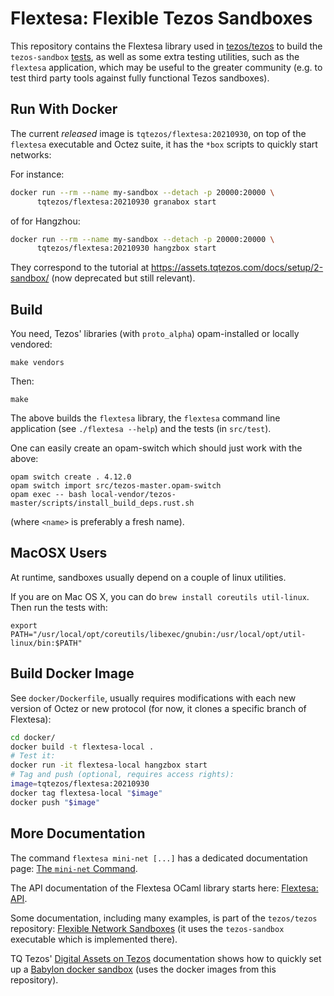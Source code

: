 Flextesa: Flexible Tezos Sandboxes
==================================

This repository contains the Flextesa library used in
[tezos/tezos](https://gitlab.com/tezos/tezos) to build the `tezos-sandbox`
[tests](https://tezos.gitlab.io/developer/flextesa.html), as well as some extra
testing utilities, such as the `flextesa` application, which may be useful to
the greater community (e.g. to test third party tools against fully functional
Tezos sandboxes).


<!--TOC-->


## Run With Docker

The current _released_ image is `tqtezos/flextesa:20210930`, on top of the
`flextesa` executable and Octez suite, it has the `*box` scripts to quickly
start networks:

For instance:

```sh
docker run --rm --name my-sandbox --detach -p 20000:20000 \
      tqtezos/flextesa:20210930 granabox start
```

of for Hangzhou:


```sh
docker run --rm --name my-sandbox --detach -p 20000:20000 \
      tqtezos/flextesa:20210930 hangzbox start
```

They correspond to the tutorial at
<https://assets.tqtezos.com/docs/setup/2-sandbox/> (now deprecated but still
relevant).


## Build

You need, Tezos' libraries (with `proto_alpha`) opam-installed or locally
vendored:

    make vendors

Then:

    make

The above builds the `flextesa` library, the `flextesa` command line application
(see `./flextesa --help`) and the tests (in `src/test`).

One can easily create an opam-switch which should just work with the above:

    opam switch create . 4.12.0
    opam switch import src/tezos-master.opam-switch
    opam exec -- bash local-vendor/tezos-master/scripts/install_build_deps.rust.sh

(where `<name>` is preferably a fresh name).


## MacOSX Users

At runtime, sandboxes usually depend on a couple of linux utilities.

If you are on Mac OS X, you can do `brew install coreutils util-linux`. Then run
the tests with:

```
export PATH="/usr/local/opt/coreutils/libexec/gnubin:/usr/local/opt/util-linux/bin:$PATH"
```

## Build Docker Image

See `docker/Dockerfile`, usually requires modifications with each new version of
Octez or new protocol (for now, it clones a specific branch of Flextesa):

```sh
cd docker/
docker build -t flextesa-local .
# Test it:
docker run -it flextesa-local hangzbox start
# Tag and push (optional, requires access rights):
image=tqtezos/flextesa:20210930
docker tag flextesa-local "$image"
docker push "$image"
```

## More Documentation

The command `flextesa mini-net [...]` has a dedicated documentation
page: [The `mini-net` Command](./src/doc/mini-net.md).

The API documentation of the Flextesa OCaml library starts here:
[Flextesa: API](https://tezos.gitlab.io/flextesa/lib-index.html).

Some documentation, including many examples, is part of the `tezos/tezos`
repository:
[Flexible Network Sandboxes](https://tezos.gitlab.io/developer/flextesa.html)
(it uses the `tezos-sandbox` executable which is implemented there).

TQ Tezos' [Digital Assets on Tezos](https://assets.tqtezos.com)
documentation shows how to quickly set up a
[Babylon docker sandbox](https://assets.tqtezos.com/setup/2-sandbox)
(uses the docker images from this repository).
